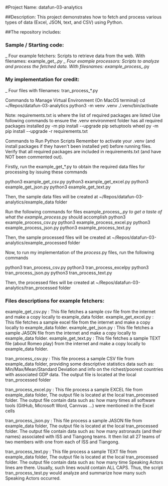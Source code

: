 #Project Name: datafun-03-analytics

##Description:
This project demonstrates how to fetch and process various types of data (Excel, JSON, text, and CSV) using Python.

##The repository includes:

### Sample / Starting code:
_ Four example fetchers: Scripts to retrieve data from the web. With filenames: example_get_*.py
_ Four example processors: Scripts to analyze and process the fetched data. With filesnames: example_process_*.py

### My implementation for credit:
_ Four files with filenames: tran_process_*.py

Commands to Manage Virtual Environment (On MacOS terminal)
cd ~/Repos/datafun-03-analytics
python3 -m venv .venv
./.venv/bin/activate

Note: requirements.txt is where the list of required packages are listed 
Use following commands to ensure the .venv environment folder has all required packages installed
py -m pip install --upgrade pip setuptools wheel
py -m pip install --upgrade -r requirements.txt

Commands to Run Python Scripts
Remember to activate your .venv (and install packages if they haven't been installed yet) before running files. Verify that all required packages are included in requirements.txt (and have NOT been commented out).

Firstly, run the example_get_*.py to obtain the required data files for processing by issuing these commands

python3 example_get_csv.py
python3 example_get_excel.py
python3 example_get_json.py
python3 example_get_text.py

Then, the sample data files will be created at ~/Repos/datafun-03-analytics/example_data folder

Run the following commands for files example_process_*.py to get a taste of what the example_process*.py should accomplish
python3 example_process_csv.py
python3 example_process_excel.py
python3 example_process_json.py
python3 example_process_text.py

Then, the sample processed files will be created at ~/Repos/datafun-03-analytics/example_processed folder

Now, to run my implementation of the *_process_*.py files, run the following commands

python3 tran_process_csv.py
python3 tran_process_excelpy
python3 tran_process_json.py
python3 tran_process_text.py

Then, the processed files will be created at ~/Repos/datafun-03-analytics/tran_processed folder

### Files descriptions for example fetchers:
example_get_csv.py  : This file fetches a sample csv file from the internet and make a copy locally to example_data folder.
example_get_excel.py  : This file fetches a sample excel file from the internet and make a copy locally to example_data folder.
example_get_json.py  : This file fetches a sample JASON file from the internet and make a copy locally to example_data folder.
example_get_text.py  : This file fetches a sample TEXT file (about Romeo play) from the internet and make a copy locally to example_data folder.


tran_process_csv.py   : This file process a sample CSV file from example_data folder, providing some descriptive statistics data such as: Min/Max/Mean/Standard Deviation and info on the richest/poorest countries with associated GDP data. The output file is located at the local tran_processed folder

tran_process_excel.py   : This file process a sample EXCEL file from example_data folder, The output file is located at the local tran_processed folder. The output file contain data such as: how many times all software tools (GitHub, Microsoft Word, Cannvas ...) were mentioned in the Excel cells

tran_process_json.py   : This file process a sample JASON file from example_data folder, The output file is located at the local tran_processed folder. The output file contain data such as: how many astronauts (and their names) associated with ISS and Tiangong teams. It then list all 27 teams of two members with one from each of ISS and Tiangong.

tran_process_text.py   : This file process a sample TEXT file from example_data folder, The output file is located at the local tran_processed folder. The output file contain data such as: how many time Speaking Actors lines are there. Usually, such lines would contain ALL CAPS. Thus, the script tran_process_test.py would analyze and summarize how many such Speaking Actors occurred.
